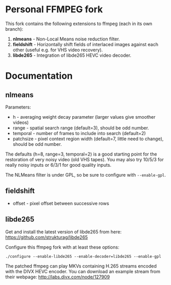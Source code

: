 Personal FFMPEG fork
====================

This fork contains the following extensions to ffmpeg (each in its own branch):
1. **nlmeans** - Non-Local Means noise reduction filter.
2. **fieldshift** - Horizontally shift fields of interlaced images against each other (useful e.g. for VHS video recovery).
3. **libde265** - Integration of libde265 HEVC video decoder.



Documentation
=============

nlmeans
-------
Parameters:
* h - averaging weight decay parameter (larger values give smoother videos)
* range - spatial search range (default=3), should be odd number.
* temporal - number of frames to include into search (default=2)
* patchsize - pixel context region width (default=7, little need to change), should be odd number.

The defaults (h=8, range=3, temporal=2) is a good starting point for the
restoration of very noisy video (old VHS tapes). You may also try 10/5/3
for really noisy inputs or 6/3/1 for good quality inputs.

The NLMeans filter is under GPL, so be sure to configure with `--enable-gpl`.


fieldshift
----------

* offset - pixel offset between successive rows


libde265
--------

Get and install the latest version of libde265 from here: https://github.com/strukturag/libde265

Configure this ffmpeg fork with at least these options:

    ./configure --enable-libde265 --enable-decoder=libde265 --enable-gpl

The patched ffmpeg can play MKVs containing H.265 streams encoded with
the DIVX HEVC encoder. You can download an example stream from their
webpage:
    http://labs.divx.com/node/127909
